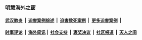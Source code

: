 
### 明慧海外之窗

####  [武汉肺炎](indexes/365.md?t=04061601) &nbsp;|&nbsp;  [迫害案例综述](indexes/328.md?t=04061601) &nbsp;|&nbsp; [迫害致死案例](indexes/277.md?t=04061601)  &nbsp;|&nbsp; [更多迫害案例](indexes/81.md?t=04061601)  &nbsp;|&nbsp; 
####  [时事评论](indexes/19.md?t=04061601) &nbsp;|&nbsp; [海外简讯](indexes/245.md?t=04061601)&nbsp;|&nbsp;  [社会支持](indexes/140.md?t=04061601) &nbsp;|&nbsp; [褒奖决议](indexes/282.md?t=04061601) &nbsp;|&nbsp; [社区报道](indexes/91.md?t=04061601)  &nbsp;|&nbsp; [天人之间](indexes/78.md?t=04061601) 

